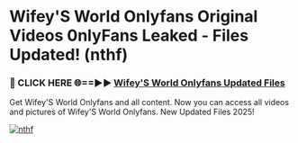 # Wifey'S World Onlyfans Original Videos 0nlyFans Leaked - Files Updated! (nthf)

<h3>🔴 CLICK HERE 🌐==►► <a href="https://tinyurl.com/ms9xzufz" rel="nofollow">Wifey'S World Onlyfans Updated Files</a></h3>

Get Wifey'S World Onlyfans and all content. Now you can access all videos and pictures of Wifey'S World Onlyfans. New Updated Files 2025!

[![nthf](https://i.imgur.com/PQ7UWWw.gif)](https://tinyurl.com/ms9xzufz)
